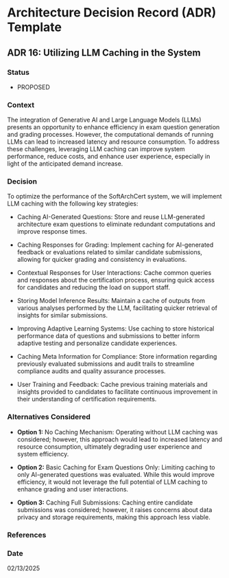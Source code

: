 # Architecture Decision Record (ADR) Template

## ADR 16: Utilizing LLM Caching in the System

### Status
- PROPOSED

### Context
The integration of Generative AI and Large Language Models (LLMs) presents an opportunity to enhance efficiency in exam 
question generation and grading processes. However, the computational demands of running LLMs can lead to increased latency 
and resource consumption. To address these challenges, leveraging LLM caching can improve system performance, reduce costs, 
and enhance user experience, especially in light of the anticipated demand increase.

### Decision
To optimize the performance of the SoftArchCert system, we will implement LLM caching with the following key strategies:

- Caching AI-Generated Questions:
Store and reuse LLM-generated architecture exam questions to eliminate redundant computations and improve response times.

- Caching Responses for Grading:
Implement caching for AI-generated feedback or evaluations related to similar candidate submissions, allowing for quicker 
grading and consistency in evaluations.

- Contextual Responses for User Interactions:
Cache common queries and responses about the certification process, ensuring quick access for candidates and reducing the 
load on support staff.

- Storing Model Inference Results:
Maintain a cache of outputs from various analyses performed by the LLM, facilitating quicker retrieval of insights for 
similar submissions.

- Improving Adaptive Learning Systems:
Use caching to store historical performance data of questions and submissions to better inform adaptive testing and 
personalize candidate experiences.

- Caching Meta Information for Compliance:
Store information regarding previously evaluated submissions and audit trails to streamline compliance audits and quality 
assurance processes.

- User Training and Feedback:
Cache previous training materials and insights provided to candidates to facilitate continuous improvement in their 
understanding of certification requirements.

### Alternatives Considered
- **Option 1:** No Caching Mechanism:
Operating without LLM caching was considered; however, this approach would lead to increased latency and resource 
consumption, ultimately degrading user experience and system efficiency.

- **Option 2:** Basic Caching for Exam Questions Only:
Limiting caching to only AI-generated questions was evaluated. While this would improve efficiency, it would not leverage 
the full potential of LLM caching to enhance grading and user interactions.

- **Option 3:** Caching Full Submissions:
Caching entire candidate submissions was considered; however, it raises concerns about data privacy and storage 
requirements, making this approach less viable.

### References


### Date
02/13/2025
